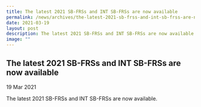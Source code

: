 ```yaml
---
title: The latest 2021 SB-FRSs and INT SB-FRSs are now available
permalink: /news/archives/the-latest-2021-sb-frss-and-int-sb-frss-are-now-available/
date: 2021-03-19
layout: post
description: The latest 2021 SB-FRSs and INT SB-FRSs are now available
image: ""
---
```

The latest 2021 SB-FRSs and INT SB-FRSs are now available
---------------------------------------------------------

19 Mar 2021

The latest 2021 SB-FRSs and INT SB-FRSs are now available.